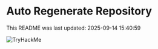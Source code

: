 # Auto Regenerate Repository

This README was last updated: 2025-09-14 15:40:59

 ![TryHackMe](https://tryhackme.com/badge/533634)